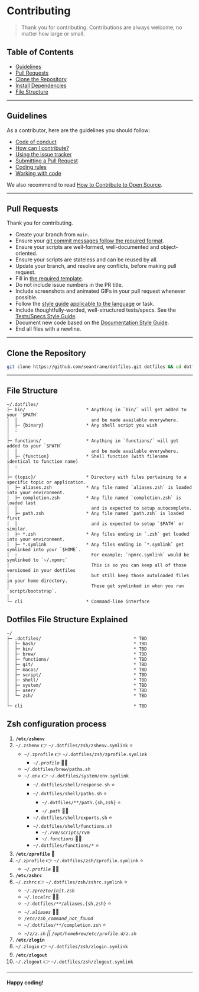 # Contributing

> Thank you for contributing. Contributions are always welcome, no matter how large or small.

## Table of Contents

- [Guidelines](#guidelines)
- [Pull Requests](#pull-requests)
- [Clone the Repository](#clone-repo)
- [Install Dependencies](#install-dependencies)
- [File Structure](#file-structure)

---

## Guidelines <a id="guidelines"></a>

As a contributor, here are the guidelines you should follow:

- [Code of conduct](https://github.com/seantrane/engineering/blob/main/CODE_OF_CONDUCT.md)
- [How can I contribute?](https://github.com/seantrane/engineering/blob/main/CONTRIBUTING.md#how-can-i-contribute)
- [Using the issue tracker](https://github.com/seantrane/engineering/blob/main/CONTRIBUTING.md#using-the-issue-tracker)
- [Submitting a Pull Request](https://github.com/seantrane/engineering/blob/main/CONTRIBUTING.md#submitting-a-pull-request)
- [Coding rules](https://github.com/seantrane/engineering/blob/main/CONTRIBUTING.md#coding-rules)
- [Working with code](https://github.com/seantrane/engineering/blob/main/CONTRIBUTING.md#working-with-code)

We also recommend to read [How to Contribute to Open Source](https://opensource.guide/how-to-contribute).

---

## Pull Requests <a id="pull-requests"></a>

Thank you for contributing.

- Create your branch from `main`.
- Ensure your [git commit messages follow the required format](https://github.com/seantrane/engineering/blob/main/STYLE_GUIDES.md#git-commit-messages).
- Ensure your scripts are well-formed, well-documented and object-oriented.
- Ensure your scripts are stateless and can be reused by all.
- Update your branch, and resolve any conflicts, before making pull request.
- Fill in [the required template](https://github.com/seantrane/engineering/blob/main/PULL_REQUEST_TEMPLATE.md).
- Do not include issue numbers in the PR title.
- Include screenshots and animated GIFs in your pull request whenever possible.
- Follow the [style guide](https://github.com/seantrane/engineering/blob/main/STYLE_GUIDES.md) [applicable to the language](https://github.com/seantrane/engineering/blob/main/STYLE_GUIDES.md#languages) or task.
- Include thoughtfully-worded, well-structured tests/specs. See the [Tests/Specs Style Guide](https://github.com/seantrane/engineering/blob/main/STYLE_GUIDES.md#tests).
- Document new code based on the [Documentation Style Guide](https://github.com/seantrane/engineering/blob/main/STYLE_GUIDES.md#documentation).
- End all files with a newline.

---

## Clone the Repository <a id="clone-repo"></a>

```bash
git clone https://github.com/seantrane/dotfiles.git dotfiles && cd dotfiles
```

---

## File Structure <a id="file-structure"></a>

```text
~/.dotfiles/
├─ bin/                       * Anything in `bin/` will get added to your `$PATH`
│  │                            and be made available everywhere.
│  ├─ {binary}                * Any shell script you wish
│  :
│
├─ functions/                 * Anything in `functions/` will get added to your `$PATH`
│  │                            and be made available everywhere.
│  ├─ {function}              * Shell function (with filename identical to function name)
│  :
│
├─ {topic}/                   * Directory with files pertaining to a specific topic or application.
│  ├─ aliases.zsh             * Any file named `aliases.zsh` is loaded into your environment.
│  ├─ completion.zsh          * Any file named `completion.zsh` is loaded last
│  │                            and is expected to setup autocomplete.
│  ├─ path.zsh                * Any file named `path.zsh` is loaded first
│  │                            and is expected to setup `$PATH` or similar.
│  ├─ *.zsh                   * Any files ending in `.zsh` get loaded into your environment.
│  ├─ *.symlink               * Any files ending in `*.symlink` get symlinked into your `$HOME`.
│  :                            For example; `npmrc.symlink` would be symlinked to `~/.npmrc`
│                               This is so you can keep all of those versioned in your dotfiles
│                               but still keep those autoloaded files in your home directory.
│                               These get symlinked in when you run `script/bootstrap`.
│
└─ cli                        * Command-line interface
```

## Dotfiles File Structure Explained

```text
~/
├─ .dotfiles/                                   * TBD
│  ├─ bash/                                     * TBD
│  ├─ bin/                                      * TBD
│  ├─ brew/                                     * TBD
│  ├─ functions/                                * TBD
│  ├─ git/                                      * TBD
│  ├─ macos/                                    * TBD
│  ├─ script/                                   * TBD
│  ├─ shell/                                    * TBD
│  ├─ system/                                   * TBD
│  ├─ user/                                     * TBD
│  └─ zsh/                                      * TBD
│
└─ cli                                          * TBD
```

## Zsh configuration process

1. **`/etc/zshenv`**
2. `~/.zshenv` 👉 `~/.dotfiles/zsh/zshenv.symlink` ⭐️
    - `~/.zprofile` 👉 `~/.dotfiles/zsh/zprofile.symlink`
      - _`~/.profile`_ 👀👤
    - `~/.dotfiles/brew/paths.sh`
    - `~/.env` 👉 `~/.dotfiles/system/env.symlink`
      - `~/.dotfiles/shell/response.sh` ⭐️
      - `~/.dotfiles/shell/paths.sh` ⭐️
        - `~/.dotfiles/**/path.{sh,zsh}` ⭐️
        - _`~/.path`_ 👀👤
      - `~/.dotfiles/shell/exports.sh` ⭐️
      - `~/.dotfiles/shell/functions.sh`
        - _`~/.rvm/scripts/rvm`_
        - _`~/.functions`_ 👀👤
      - `~/.dotfiles/functions/*` ⭐️
3. **`/etc/zprofile`** 🛑
4. `~/.zprofile` 👉 `~/.dotfiles/zsh/zprofile.symlink` ⭐️
    - _`~/.profile`_ 👀👤
5. **`/etc/zshrc`**
6. `~/.zshrc` 👉 `~/.dotfiles/zsh/zshrc.symlink` ⭐️
    - _`~/.zprezto/init.zsh`_
    - _`~/.localrc`_ 👀👤
    - `~/.dotfiles/**/aliases.{sh,zsh}` ⭐️
    - _`~/.aliases`_ 👀👤
    - _`/etc/zsh_command_not_found`_
    - `~/.dotfiles/**/completion.zsh` ⭐️
    - _`~/z/z.sh` || `/opt/homebrew/etc/profile.d/z.sh`_
7. **`/etc/zlogin`**
8. `~/.zlogin` 👉 `~/.dotfiles/zsh/zlogin.symlink`
9. **`/etc/zlogout`**
10. `~/.zlogout` 👉 `~/.dotfiles/zsh/zlogout.symlink`

---

#### Happy coding!
